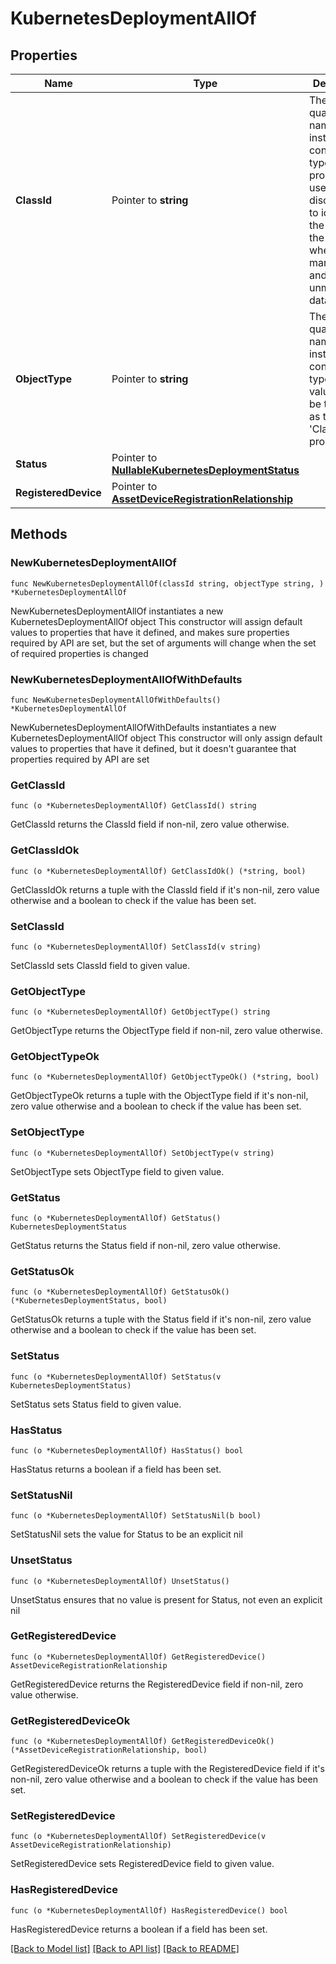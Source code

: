 # KubernetesDeploymentAllOf

## Properties

Name | Type | Description | Notes
------------ | ------------- | ------------- | -------------
**ClassId** | Pointer to **string** | The fully-qualified name of the instantiated, concrete type. This property is used as a discriminator to identify the type of the payload when marshaling and unmarshaling data. | [default to "kubernetes.Deployment"]
**ObjectType** | Pointer to **string** | The fully-qualified name of the instantiated, concrete type. The value should be the same as the &#39;ClassId&#39; property. | [default to "kubernetes.Deployment"]
**Status** | Pointer to [**NullableKubernetesDeploymentStatus**](KubernetesDeploymentStatus.md) |  | [optional] 
**RegisteredDevice** | Pointer to [**AssetDeviceRegistrationRelationship**](AssetDeviceRegistrationRelationship.md) |  | [optional] 

## Methods

### NewKubernetesDeploymentAllOf

`func NewKubernetesDeploymentAllOf(classId string, objectType string, ) *KubernetesDeploymentAllOf`

NewKubernetesDeploymentAllOf instantiates a new KubernetesDeploymentAllOf object
This constructor will assign default values to properties that have it defined,
and makes sure properties required by API are set, but the set of arguments
will change when the set of required properties is changed

### NewKubernetesDeploymentAllOfWithDefaults

`func NewKubernetesDeploymentAllOfWithDefaults() *KubernetesDeploymentAllOf`

NewKubernetesDeploymentAllOfWithDefaults instantiates a new KubernetesDeploymentAllOf object
This constructor will only assign default values to properties that have it defined,
but it doesn't guarantee that properties required by API are set

### GetClassId

`func (o *KubernetesDeploymentAllOf) GetClassId() string`

GetClassId returns the ClassId field if non-nil, zero value otherwise.

### GetClassIdOk

`func (o *KubernetesDeploymentAllOf) GetClassIdOk() (*string, bool)`

GetClassIdOk returns a tuple with the ClassId field if it's non-nil, zero value otherwise
and a boolean to check if the value has been set.

### SetClassId

`func (o *KubernetesDeploymentAllOf) SetClassId(v string)`

SetClassId sets ClassId field to given value.


### GetObjectType

`func (o *KubernetesDeploymentAllOf) GetObjectType() string`

GetObjectType returns the ObjectType field if non-nil, zero value otherwise.

### GetObjectTypeOk

`func (o *KubernetesDeploymentAllOf) GetObjectTypeOk() (*string, bool)`

GetObjectTypeOk returns a tuple with the ObjectType field if it's non-nil, zero value otherwise
and a boolean to check if the value has been set.

### SetObjectType

`func (o *KubernetesDeploymentAllOf) SetObjectType(v string)`

SetObjectType sets ObjectType field to given value.


### GetStatus

`func (o *KubernetesDeploymentAllOf) GetStatus() KubernetesDeploymentStatus`

GetStatus returns the Status field if non-nil, zero value otherwise.

### GetStatusOk

`func (o *KubernetesDeploymentAllOf) GetStatusOk() (*KubernetesDeploymentStatus, bool)`

GetStatusOk returns a tuple with the Status field if it's non-nil, zero value otherwise
and a boolean to check if the value has been set.

### SetStatus

`func (o *KubernetesDeploymentAllOf) SetStatus(v KubernetesDeploymentStatus)`

SetStatus sets Status field to given value.

### HasStatus

`func (o *KubernetesDeploymentAllOf) HasStatus() bool`

HasStatus returns a boolean if a field has been set.

### SetStatusNil

`func (o *KubernetesDeploymentAllOf) SetStatusNil(b bool)`

 SetStatusNil sets the value for Status to be an explicit nil

### UnsetStatus
`func (o *KubernetesDeploymentAllOf) UnsetStatus()`

UnsetStatus ensures that no value is present for Status, not even an explicit nil
### GetRegisteredDevice

`func (o *KubernetesDeploymentAllOf) GetRegisteredDevice() AssetDeviceRegistrationRelationship`

GetRegisteredDevice returns the RegisteredDevice field if non-nil, zero value otherwise.

### GetRegisteredDeviceOk

`func (o *KubernetesDeploymentAllOf) GetRegisteredDeviceOk() (*AssetDeviceRegistrationRelationship, bool)`

GetRegisteredDeviceOk returns a tuple with the RegisteredDevice field if it's non-nil, zero value otherwise
and a boolean to check if the value has been set.

### SetRegisteredDevice

`func (o *KubernetesDeploymentAllOf) SetRegisteredDevice(v AssetDeviceRegistrationRelationship)`

SetRegisteredDevice sets RegisteredDevice field to given value.

### HasRegisteredDevice

`func (o *KubernetesDeploymentAllOf) HasRegisteredDevice() bool`

HasRegisteredDevice returns a boolean if a field has been set.


[[Back to Model list]](../README.md#documentation-for-models) [[Back to API list]](../README.md#documentation-for-api-endpoints) [[Back to README]](../README.md)


